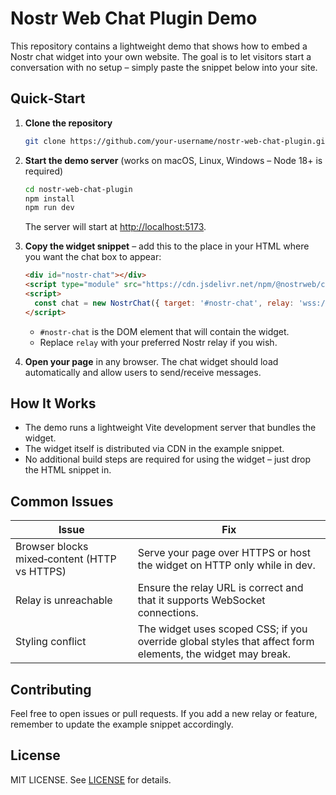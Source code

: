 # Nostr Web Chat Plugin Demo

This repository contains a lightweight demo that shows how to embed a Nostr chat widget into your own website.  The goal is to let visitors start a conversation with no setup – simply paste the snippet below into your site.

## Quick‑Start

1. **Clone the repository**
   ```bash
   git clone https://github.com/your-username/nostr-web-chat-plugin.git
   ```

2. **Start the demo server** (works on macOS, Linux, Windows – Node 18+ is required)
   ```bash
   cd nostr-web-chat-plugin
   npm install
   npm run dev
   ```
   The server will start at [http://localhost:5173](http://localhost:5173).

3. **Copy the widget snippet** – add this to the place in your HTML where you want the chat box to appear:

   ```html
   <div id="nostr-chat"></div>
   <script type="module" src="https://cdn.jsdelivr.net/npm/@nostrweb/chat-plugin@1.0.0/lib/index.js"></script>
   <script>
     const chat = new NostrChat({ target: '#nostr-chat', relay: 'wss://nostr.oxal.org' });
   </script>
   ```

   - `#nostr-chat` is the DOM element that will contain the widget.
   - Replace `relay` with your preferred Nostr relay if you wish.

4. **Open your page** in any browser.  The chat widget should load automatically and allow users to send/receive messages.

## How It Works

- The demo runs a lightweight Vite development server that bundles the widget.
- The widget itself is distributed via CDN in the example snippet.
- No additional build steps are required for using the widget – just drop the HTML snippet in.

## Common Issues

| Issue | Fix |
|---|---|
| Browser blocks mixed‑content (HTTP vs HTTPS) | Serve your page over HTTPS or host the widget on HTTP only while in dev. |
| Relay is unreachable | Ensure the relay URL is correct and that it supports WebSocket connections. |
| Styling conflict | The widget uses scoped CSS; if you override global styles that affect form elements, the widget may break. |

## Contributing

Feel free to open issues or pull requests.  If you add a new relay or feature, remember to update the example snippet accordingly.

## License

MIT LICENSE.  See [LICENSE](LICENSE) for details.
